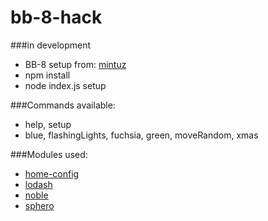 # bb-8-hack

###in development
- BB-8 setup from: [mintuz](https://github.com/mintuz/BB8-Commander)
- npm install
- node index.js setup

###Commands available:
- help, setup
- blue, flashingLights, fuchsia, green, moveRandom, xmas

###Modules used:
- [home-config](https://github.com/nylen/home-config)
- [lodash](https://github.com/lodash/lodash)
- [noble](https://github.com/sandeepmistry/noble)
- [sphero](https://github.com/orbotix/sphero.js)
